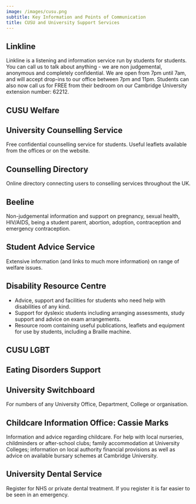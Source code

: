 ```yaml
---
image: /images/cusu.png
subtitle: Key Information and Points of Communication
title: CUSU and University Support Services
---
```


## Linkline

Linkline is a listening and information service run by students for students. You can call us to talk about anything - we are non judgemental, anonymous and completely confidential. We are open from 7pm until 7am, and will accept drop-ins to our office between 7pm and 11pm. Students can also now call us
for FREE from their bedroom on our Cambridge University extension number: 62212.

## CUSU Welfare

## University Counselling Service

Free confidential counselling service for students. Useful leaflets available from the offices or on the website.

## Counselling Directory

Online directory connecting users to conselling services throughout the UK.

## Beeline

Non-judgemental information and support on pregnancy, sexual health, HIV/AIDS, being a student parent, abortion, adoption, contraception and emergency contraception.

## Student Advice Service

Extensive information (and links to much more information) on range of welfare issues.

## Disability Resource Centre

- Advice, support and facilities for students who need help with disabilities of any kind.
- Support for dyslexic students including arranging assessments, study support and advice on exam arrangements.
- Resource room containing useful publications, leaflets and equipment for use by students, including a Braille machine.

## CUSU LGBT

## Eating Disorders Support

## University Switchboard

For numbers of any University Office, Department, College or organisation.

## Childcare Information Office: Cassie Marks

Information and advice regarding childcare. For help with local nurseries, childminders or after-school clubs; family accommodation at University Colleges; information on local authority financial provisions as well as advice on available bursary schemes at Cambridge University.

## University Dental Service

Register for NHS or private dental treatment. If you register it is far easier to be seen in an emergency.